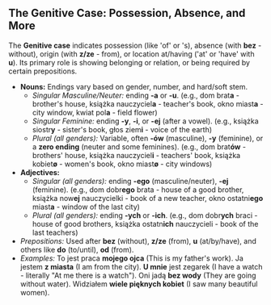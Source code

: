 ## The Genitive Case: Possession, Absence, and More

The **Genitive case** indicates possession (like 'of' or 's), absence (with **bez** - without), origin (with **z/ze** - from), or location at/having ('at' or 'have' with **u**). Its primary role is showing belonging or relation, or being required by certain prepositions.

* **Nouns:** Endings vary based on gender, number, and hard/soft stem.
    * *Singular Masculine/Neuter:* ending **-a** or **-u**. (e.g., dom brat**a** - brother's house, książka nauczyciel**a** - teacher's book, okno miast**a** - city window, kwiat pol**a** - field flower)
    * *Singular Feminine:* ending **-y**, **-i**, or **-ej** (after a vowel). (e.g., książka siostr**y** - sister's book, głos ziem**i** - voice of the earth)
    * *Plural (all genders):* Variable, often **-ów** (masculine), **-y** (feminine), or a **zero ending** (neuter and some feminines). (e.g., dom brat**ów** - brothers' house, książka nauczyciel**i** - teachers' book, książka kobiet**ø** - women's book, okno miast**ø** - city windows)
* **Adjectives:**
    * *Singular (all genders):* ending **-ego** (masculine/neuter), **-ej** (feminine). (e.g., dom dobr**ego** brata - house of a good brother, książka now**ej** nauczycielki - book of a new teacher, okno ostatni**ego** miast**a** - window of the last city)
    * *Plural (all genders):* ending **-ych** or **-ich**. (e.g., dom dobr**ych** braci - house of good brothers, książka ostatn**ich** nauczycieli - book of the last teachers)
* *Prepositions:* Used after **bez** (without), **z/ze** (from), **u** (at/by/have), and others like **do** (to/until), **od** (from).
* *Examples:* To jest praca **mojego ojca** (This is my father's work). Ja jestem **z miasta** (I am from the city). **U mnie** jest zegarek (I have a watch - literally "At me there is a watch"). Oni jadą **bez wody** (They are going without water). Widziałem **wiele pięknych kobiet** (I saw many beautiful women).